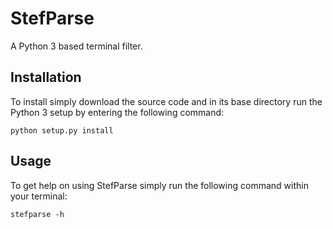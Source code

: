# StefParse
A Python 3 based terminal filter.

## Installation
To install simply download the source code and in its base directory run the 
Python 3 setup by entering the following command:


```python setup.py install```

## Usage
To get help on using StefParse simply run the following command within your terminal:


```stefparse -h```

